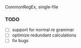 CommonRegEx, single-file

### TODO
+ [ ] support for normal re grammar
+ [ ] optimize redundant calculations
+ [ ] fix bugs